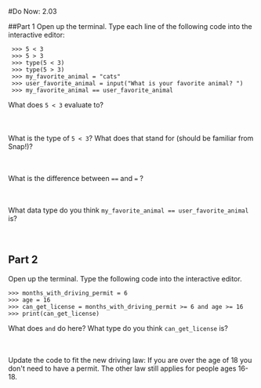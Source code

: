 #Do Now: 2.03

##Part 1
Open up the terminal. Type each line of the following code into the interactive editor: 
```
 >>> 5 < 3
 >>> 5 > 3
 >>> type(5 < 3)
 >>> type(5 > 3) 
 >>> my_favorite_animal = "cats"
 >>> user_favorite_animal = input("What is your favorite animal? ") 
 >>> my_favorite_animal == user_favorite_animal
 ```
 What does `5 < 3` evaluate to?  
<br>
<br>
<br>
What is the type of `5 < 3`? What does that stand for (should be familiar from Snap!)?
<br>
<br>
<br>

What is the difference between `==` and `=` ?
<br>
<br>
<br>

What data type do you think `my_favorite_animal == user_favorite_animal` is? 
<br>
<br>
<br>

## Part 2
Open up the terminal. Type the following code into the interactive editor. 
 ```
 >>> months_with_driving_permit = 6
 >>> age = 16
 >>> can_get_license = months_with_driving_permit >= 6 and age >= 16
 >>> print(can_get_license) 
 
```

What does `and` do here? What type do you think `can_get_license` is? 
<br>
<br>
<br>

Update the code to fit the new driving law: If you are over the age of 18 you don't need to have a permit. The other law still applies for people ages 16-18. 
<br>
<br>
<br>

